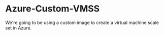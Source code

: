 # Azure-Custom-VMSS
We're going to be using a custom image to create a virtual machine scale set in Azure.
